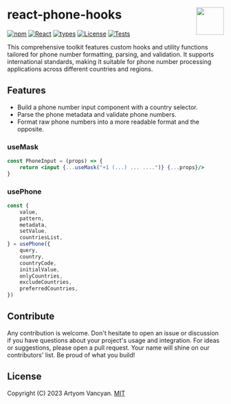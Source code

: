 # react-phone-hooks <img src="https://github.com/typesnippet.png" align="right" height="64" />

[![npm](https://img.shields.io/npm/v/react-phone-hooks)](https://www.npmjs.com/package/react-phone-hooks)
[![React](https://img.shields.io/badge/react-%E2%89%A516-blue)](https://www.npmjs.com/package/react-phone-hooks)
[![types](https://img.shields.io/npm/types/react-phone-hooks)](https://www.npmjs.com/package/react-phone-hooks)
[![License](https://img.shields.io/npm/l/react-phone-hooks)](https://github.com/typesnippet/react-phone-hooks/blob/master/LICENSE)
[![Tests](https://github.com/typesnippet/react-phone-hooks/actions/workflows/tests.yml/badge.svg)](https://github.com/typesnippet/react-phone-hooks/actions/workflows/tests.yml)

This comprehensive toolkit features custom hooks and utility functions tailored for phone number formatting, parsing,
and validation. It supports international standards, making it suitable for phone number processing applications across
different countries and regions.

## Features

- Build a phone number input component with a country selector.
- Parse the phone metadata and validate phone numbers.
- Format raw phone numbers into a more readable format and the opposite.

### useMask

```jsx
const PhoneInput = (props) => {
    return <input {...useMask("+1 (...) ... ....")} {...props}/>
}
```

### usePhone

```javascript
const {
    value,
    pattern,
    metadata,
    setValue,
    countriesList,
} = usePhone({
    query,
    country,
    countryCode,
    initialValue,
    onlyCountries,
    excludeCountries,
    preferredCountries,
})
```

## Contribute

Any contribution is welcome. Don't hesitate to open an issue or discussion if you have questions about your project's
usage and integration. For ideas or suggestions, please open a pull request. Your name will shine on our contributors'
list. Be proud of what you build!

## License

Copyright (C) 2023 Artyom Vancyan. [MIT](https://github.com/typesnippet/react-phone-hooks/blob/master/LICENSE)
